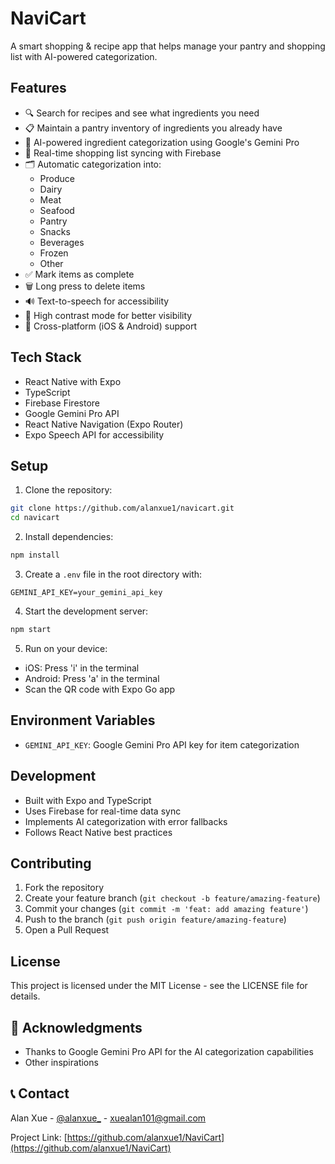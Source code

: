 # NaviCart

A smart shopping & recipe app that helps manage your pantry and shopping list with AI-powered categorization.

## Features

- 🔍 Search for recipes and see what ingredients you need
- 📋 Maintain a pantry inventory of ingredients you already have
- 🤖 AI-powered ingredient categorization using Google's Gemini Pro
- 📱 Real-time shopping list syncing with Firebase
- 🗂️ Automatic categorization into:
  - Produce
  - Dairy
  - Meat
  - Seafood
  - Pantry
  - Snacks
  - Beverages
  - Frozen
  - Other
- ✅ Mark items as complete
- 🗑️ Long press to delete items
- 🔊 Text-to-speech for accessibility
- 🎨 High contrast mode for better visibility
- 📱 Cross-platform (iOS & Android) support

## Tech Stack

- React Native with Expo
- TypeScript
- Firebase Firestore
- Google Gemini Pro API
- React Native Navigation (Expo Router)
- Expo Speech API for accessibility

## Setup

1. Clone the repository:
```bash
git clone https://github.com/alanxue1/navicart.git
cd navicart
```

2. Install dependencies:
```bash
npm install
```

3. Create a `.env` file in the root directory with:
```
GEMINI_API_KEY=your_gemini_api_key
```

4. Start the development server:
```bash
npm start
```

5. Run on your device:
- iOS: Press 'i' in the terminal
- Android: Press 'a' in the terminal
- Scan the QR code with Expo Go app

## Environment Variables

- `GEMINI_API_KEY`: Google Gemini Pro API key for item categorization

## Development

- Built with Expo and TypeScript
- Uses Firebase for real-time data sync
- Implements AI categorization with error fallbacks
- Follows React Native best practices

## Contributing

1. Fork the repository
2. Create your feature branch (`git checkout -b feature/amazing-feature`)
3. Commit your changes (`git commit -m 'feat: add amazing feature'`)
4. Push to the branch (`git push origin feature/amazing-feature`)
5. Open a Pull Request

## License

This project is licensed under the MIT License - see the LICENSE file for details.

## 🙏 Acknowledgments

- Thanks to Google Gemini Pro API for the AI categorization capabilities
- Other inspirations

## 📞 Contact

Alan Xue - [@alanxue_](https://x.com/alanxue_) - xuealan101@gmail.com

Project Link: [https://github.com/alanxue1/NaviCart](https://github.com/alanxue1/NaviCart)
